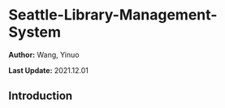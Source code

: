 # Seattle-Library-Management-System

**Author:** Wang, Yinuo

**Last Update:** 2021.12.01

## Introduction
